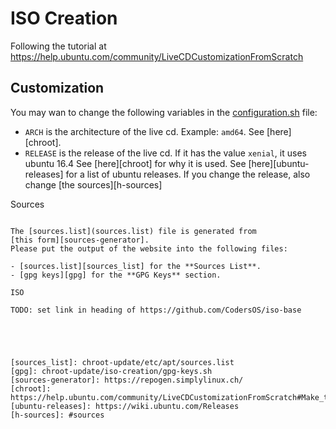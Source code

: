 ISO Creation
============

Following the tutorial at https://help.ubuntu.com/community/LiveCDCustomizationFromScratch

Customization
-------------

You may wan to change the following variables in the
[configuration.sh](configuration.sh) file:

- `ARCH` is the architecture of the live cd.
  Example: `amd64`. See [here][chroot].
- `RELEASE` is the release of the live cd.
  If it has the value `xenial`, it uses ubuntu 16.4
  See [here][chroot] for why it is used.
  See [here][ubuntu-releases] for a list of ubuntu releases.
  If you change the release, also change [the sources][h-sources]

Sources
~~~~~~~

The [sources.list](sources.list) file is generated from
[this form][sources-generator].
Please put the output of the website into the following files:

- [sources.list][sources_list] for the **Sources List**.
- [gpg keys][gpg] for the **GPG Keys** section.

ISO

TODO: set link in heading of https://github.com/CodersOS/iso-base





[sources_list]: chroot-update/etc/apt/sources.list
[gpg]: chroot-update/iso-creation/gpg-keys.sh
[sources-generator]: https://repogen.simplylinux.ch/
[chroot]: https://help.ubuntu.com/community/LiveCDCustomizationFromScratch#Make_the_ChRoot_Environment
[ubuntu-releases]: https://wiki.ubuntu.com/Releases
[h-sources]: #sources